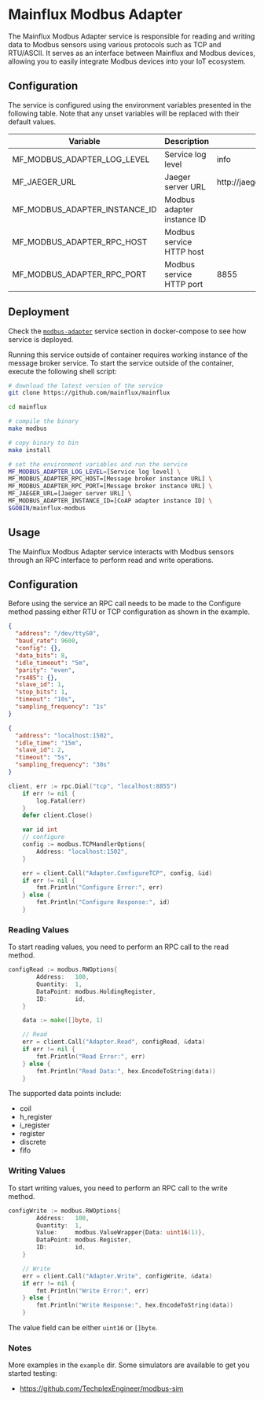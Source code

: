 # Mainflux Modbus Adapter

The Mainflux Modbus Adapter service is responsible for reading and writing data to Modbus sensors using various protocols such as TCP and RTU/ASCII. It serves as an interface between Mainflux and Modbus devices, allowing you to easily integrate Modbus devices into your IoT ecosystem.

## Configuration

The service is configured using the environment variables presented in the
following table. Note that any unset variables will be replaced with their
default values.

| Variable                           | Description                              | Default                        |
| ---------------------------------- | ---------------------------------------- | ------------------------------ |
| MF_MODBUS_ADAPTER_LOG_LEVEL        | Service log level                        | info                           |
| MF_JAEGER_URL                      | Jaeger server URL                        | http://jaeger:14268/api/traces |
| MF_MODBUS_ADAPTER_INSTANCE_ID      | Modbus adapter instance ID               |                                |
| MF_MODBUS_ADAPTER_RPC_HOST        | Modbus service HTTP host                 |                                |
| MF_MODBUS_ADAPTER_RPC_PORT        | Modbus service HTTP port                 | 8855                           |

## Deployment

Check the [`modbus-adapter`](https://github.com/mainflux/edge/blob/master/docker/modbus/docker-compose.yml#L6) service section in
docker-compose to see how service is deployed.

Running this service outside of container requires working instance of the message broker service.
To start the service outside of the container, execute the following shell script:

```bash
# download the latest version of the service
git clone https://github.com/mainflux/mainflux

cd mainflux

# compile the binary
make modbus

# copy binary to bin
make install

# set the environment variables and run the service
MF_MODBUS_ADAPTER_LOG_LEVEL=[Service log level] \
MF_MODBUS_ADAPTER_RPC_HOST=[Message broker instance URL] \
MF_MODBUS_ADAPTER_RPC_PORT=[Message broker instance URL] \
MF_JAEGER_URL=[Jaeger server URL] \
MF_MODBUS_ADAPTER_INSTANCE_ID=[CoAP adapter instance ID] \
$GOBIN/mainflux-modbus
```

## Usage

The Mainflux Modbus Adapter service interacts with Modbus sensors through an RPC interface to perform read and write operations.

## Configuration
Before using the service an RPC call needs to be made to the Configure method passing either RTU or TCP configuration as shown in the example.

```json
{
  "address": "/dev/ttyS0",
  "baud_rate": 9600,
  "config": {},
  "data_bits": 8,
  "idle_timeout": "5m",
  "parity": "even",
  "rs485": {},
  "slave_id": 1,
  "stop_bits": 1,
  "timeout": "10s",
  "sampling_frequency": "1s"
}
```

```json
{
  "address": "localhost:1502",
  "idle_time": "15m",
  "slave_id": 2,
  "timeout": "5s",
  "sampling_frequency": "30s"
}
```

```go
client, err := rpc.Dial("tcp", "localhost:8855")
	if err != nil {
		log.Fatal(err)
	}
	defer client.Close()

	var id int
	// configure
	config := modbus.TCPHandlerOptions{
		Address: "localhost:1502",
	}

	err = client.Call("Adapter.ConfigureTCP", config, &id)
	if err != nil {
		fmt.Println("Configure Error:", err)
	} else {
		fmt.Println("Configure Response:", id)
	}
```

### Reading Values

To start reading values, you need to perform an RPC call to the read method.

```go
configRead := modbus.RWOptions{
		Address:   100,
		Quantity:  1,
		DataPoint: modbus.HoldingRegister,
		ID:        id,
	}

	data := make([]byte, 1)

	// Read
	err = client.Call("Adapter.Read", configRead, &data)
	if err != nil {
		fmt.Println("Read Error:", err)
	} else {
		fmt.Println("Read Data:", hex.EncodeToString(data))
	}
```


The supported data points include:

- coil
- h_register
- i_register
- register
- discrete
- fifo


### Writing Values

To start writing values, you need to perform an RPC call to the write method.

```go
configWrite := modbus.RWOptions{
		Address:   100,
		Quantity:  1,
		Value:     modbus.ValueWrapper{Data: uint16(1)},
		DataPoint: modbus.Register,
		ID:        id,
	}

	// Write
	err = client.Call("Adapter.Write", configWrite, &data)
	if err != nil {
		fmt.Println("Write Error:", err)
	} else {
		fmt.Println("Write Response:", hex.EncodeToString(data))
	}
```

The value field can be either `uint16` or `[]byte`.

### Notes
More examples in the `example` dir.
Some simulators are available to get you started testing:
- https://github.com/TechplexEngineer/modbus-sim
